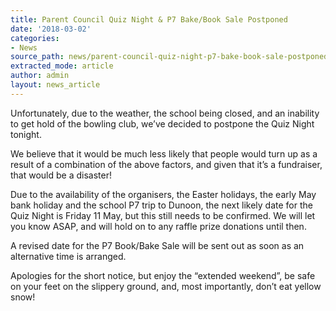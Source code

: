 ```yaml
---
title: Parent Council Quiz Night & P7 Bake/Book Sale Postponed
date: '2018-03-02'
categories:
- News
source_path: news/parent-council-quiz-night-p7-bake-book-sale-postponed/index.html
extracted_mode: article
author: admin
layout: news_article
---
```

Unfortunately, due to the weather, the school being closed, and an inability to get hold of the bowling club, we’ve decided to postpone the Quiz Night tonight.

We believe that it would be much less likely that people would turn up as a result of a combination of the above factors, and given that it’s a fundraiser, that would be a disaster!

Due to the availability of the organisers, the Easter holidays, the early May bank holiday and the school P7 trip to Dunoon, the next likely date for the Quiz Night is Friday 11 May, but this still needs to be confirmed. We will let you know ASAP, and will hold on to any raffle prize donations until then.

A revised date for the P7 Book/Bake Sale will be sent out as soon as an alternative time is arranged.

Apologies for the short notice, but enjoy the “extended weekend”, be safe on your feet on the slippery ground, and, most importantly, don’t eat yellow snow!
